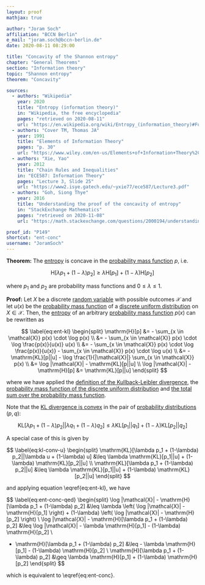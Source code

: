 ```yaml
---
layout: proof
mathjax: true

author: "Joram Soch"
affiliation: "BCCN Berlin"
e_mail: "joram.soch@bccn-berlin.de"
date: 2020-08-11 08:29:00

title: "Concavity of the Shannon entropy"
chapter: "General Theorems"
section: "Information theory"
topic: "Shannon entropy"
theorem: "Concavity"

sources:
  - authors: "Wikipedia"
    year: 2020
    title: "Entropy (information theory)"
    in: "Wikipedia, the free encyclopedia"
    pages: "retrieved on 2020-08-11"
    url: "https://en.wikipedia.org/wiki/Entropy_(information_theory)#Further_properties"
  - authors: "Cover TM, Thomas JA"
    year: 1991
    title: "Elements of Information Theory"
    pages: "p. 30"
    url: "https://www.wiley.com/en-us/Elements+of+Information+Theory%2C+2nd+Edition-p-9780471241959"
  - authors: "Xie, Yao"
    year: 2012
    title: "Chain Rules and Inequalities"
    in: "ECE587: Information Theory"
    pages: "Lecture 3, Slide 25"
    url: "https://www2.isye.gatech.edu/~yxie77/ece587/Lecture3.pdf"
  - authors: "Goh, Siong Thye"
    year: 2016
    title: "Understanding the proof of the concavity of entropy"
    in: "StackExchange Mathematics"
    pages: "retrieved on 2020-11-08"
    url: "https://math.stackexchange.com/questions/2000194/understanding-the-proof-of-the-concavity-of-entropy"

proof_id: "P149"
shortcut: "ent-conc"
username: "JoramSoch"
---
```



**Theorem:** The [entropy](/D/ent) is concave in the [probability mass function](/D/pmf) $p$, i.e.

$$ \label{eq:ent-conc}
\mathrm{H}[\lambda p_1 + (1-\lambda) p_2] \geq \lambda \mathrm{H}[p_1] + (1-\lambda) \mathrm{H}[p_2]
$$

where $p_1$ and $p_2$ are probability mass functions and $0 \leq \lambda \leq 1$.


**Proof:** Let $X$ be a discrete [random variable](/D/rvar) with possible outcomes $\mathcal{X}$ and let $u(x)$ be the [probability mass function](/D/pmf) of a [discrete uniform distribution](/D/duni) on $X \in \mathcal{X}$. Then, the [entropy](/D/ent) of an arbitrary [probability mass function](/D/pmf) $p(x)$ can be rewritten as

$$ \label{eq:ent-kl}
\begin{split}
\mathrm{H}[p] &= - \sum_{x \in \mathcal{X}} p(x) \cdot \log p(x) \\
&= - \sum_{x \in \mathcal{X}} p(x) \cdot \log \frac{p(x)}{u(x)} u(x) \\
&= - \sum_{x \in \mathcal{X}} p(x) \cdot \log \frac{p(x)}{u(x)} - \sum_{x \in \mathcal{X}} p(x) \cdot \log u(x) \\
&= - \mathrm{KL}[p||u] - \log \frac{1}{|\mathcal{X}|} \sum_{x \in \mathcal{X}} p(x) \\
&= \log |\mathcal{X}| - \mathrm{KL}[p||u] \\
\log |\mathcal{X}| - \mathrm{H}[p] &= \mathrm{KL}[p||u]
\end{split}
$$

where we have applied the [definition of the Kullback-Leibler divergence](/D/kl), the [probability mass function of the discrete uniform distribution](/P/duni-pmf) and [the total sum over the probability mass function](/D/pmf).

Note that the [KL divergence is convex](/P/kl-conv) in the pair of [probability distributions](/D/dist) $(p,q)$:

$$ \label{eq:kl-conv}
\mathrm{KL}[\lambda p_1 + (1-\lambda) p_2||\lambda q_1 + (1-\lambda) q_2] \leq \lambda \mathrm{KL}[p_1||q_1] + (1-\lambda) \mathrm{KL}[p_2||q_2]
$$

A special case of this is given by

$$ \label{eq:kl-conv-u}
\begin{split}
\mathrm{KL}[\lambda p_1 + (1-\lambda) p_2||\lambda u + (1-\lambda) u] &\leq \lambda \mathrm{KL}[p_1||u] + (1-\lambda) \mathrm{KL}[p_2||u] \\
\mathrm{KL}[\lambda p_1 + (1-\lambda) p_2||u] &\leq \lambda \mathrm{KL}[p_1||u] + (1-\lambda) \mathrm{KL}[p_2||u]
\end{split}
$$

and applying equation \eqref{eq:ent-kl}, we have

$$ \label{eq:ent-conc-qed}
\begin{split}
\log |\mathcal{X}| - \mathrm{H}[\lambda p_1 + (1-\lambda) p_2] &\leq \lambda \left( \log |\mathcal{X}| - \mathrm{H}[p_1] \right) + (1-\lambda) \left( \log |\mathcal{X}| - \mathrm{H}[p_2] \right) \\
\log |\mathcal{X}| - \mathrm{H}[\lambda p_1 + (1-\lambda) p_2] &\leq \log |\mathcal{X}| - \lambda \mathrm{H}[p_1] - (1-\lambda) \mathrm{H}[p_2] \\
- \mathrm{H}[\lambda p_1 + (1-\lambda) p_2] &\leq - \lambda \mathrm{H}[p_1] - (1-\lambda) \mathrm{H}[p_2] \\
\mathrm{H}[\lambda p_1 + (1-\lambda) p_2] &\geq \lambda \mathrm{H}[p_1] + (1-\lambda) \mathrm{H}[p_2]
\end{split}
$$

which is equivalent to \eqref{eq:ent-conc}.